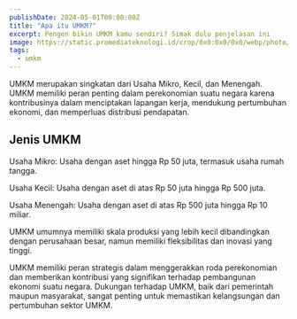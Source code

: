 ```yaml
---
publishDate: 2024-05-01T00:00:00Z
title: "Apa itu UMKM?"
excerpt: Pengen bikin UMKM kamu sendiri? Simak dulu penjelasan ini
image: https://static.promediateknologi.id/crop/0x0:0x0/0x0/webp/photo/p2/79/2023/08/03/BOKS-UMKM-566574252.jpg
tags:
  - umkm
---
```


UMKM merupakan singkatan dari Usaha Mikro, Kecil, dan Menengah. UMKM memiliki peran penting dalam perekonomian suatu negara karena kontribusinya dalam menciptakan lapangan kerja, mendukung pertumbuhan ekonomi, dan memperluas distribusi pendapatan.

## Jenis UMKM

Usaha Mikro: Usaha dengan aset hingga Rp 50 juta, termasuk usaha rumah tangga.

Usaha Kecil: Usaha dengan aset di atas Rp 50 juta hingga Rp 500 juta.

Usaha Menengah: Usaha dengan aset di atas Rp 500 juta hingga Rp 10 miliar.

UMKM umumnya memiliki skala produksi yang lebih kecil dibandingkan dengan perusahaan besar, namun memiliki fleksibilitas dan inovasi yang tinggi.

UMKM memiliki peran strategis dalam menggerakkan roda perekonomian dan memberikan kontribusi yang signifikan terhadap pembangunan ekonomi suatu negara. Dukungan terhadap UMKM, baik dari pemerintah maupun masyarakat, sangat penting untuk memastikan kelangsungan dan pertumbuhan sektor UMKM.
